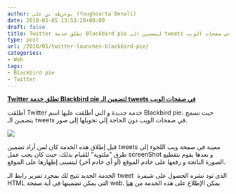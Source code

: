```yaml
---
author: يوغرطة بن علي (Youghourta Benali)
date: 2010-05-05 13:53:20+00:00
draft: false
title: Twitter تطلق خدمة Blackbird pie لتضمين الـ tweets في صفحات الويب
type: post
url: /2010/05/twitter-launches-blackbird-pie/
categories:
- Web
tags:
- Blackbird pie
- Twitter
---
```


[**Twitter تطلق خدمة Blackbird pie لتضمين الـ tweets في صفحات الويب**](https://www.it-scoop.com/2010/05/twitter-launches-blackbird-pie/)


أطلقت Twitter خدمة جديدة و التي أطلقت عليها اسم Blackbird pie، حيث تسمح بتضمين الـ tweets في صفحات الويب دون الحاجة إلى تحويلها إلى صور.

[![](https://www.it-scoop.com/wp-content/uploads/2010/05/Blackbird-Pie.png)
](https://www.it-scoop.com/2010/05/twitter-launches-blackbird-pie/)

قبل إطلاق هذه الخدمة كان لمن أراد تضمين tweets معينة في صفحة ويب اللجوء إلى طرق "ملتوية" للقيام بذلك، حيث كان يجب عمل screenShot و بعدها يقوم بتقطيع الصورة الناتجة و رفعها على خادم الموقع (أو أي خادم آخر) ليتسنى إظهارها على الموقع.

الخدمة الجديد تتيح لك بمجرد تمرير رابط الـ tweet  الذي تود نشره الحصول على شيفرة HTML التي يمكن تضمينها في أية صفحة web.
يمكن الإطلاع على هذه الخدمة من [هنا](http://media.twitter.com/blackbird-pie/)
